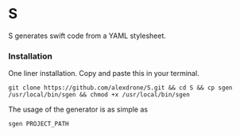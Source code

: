 # S
S generates swift code from a YAML stylesheet. 

### Installation
One liner installation.
Copy and paste this in your terminal.

```
git clone https://github.com/alexdrone/S.git && cd S && cp sgen /usr/local/bin/sgen && chmod +x /usr/local/bin/sgen
```

The usage of the generator is as simple as 
```
sgen PROJECT_PATH
```


